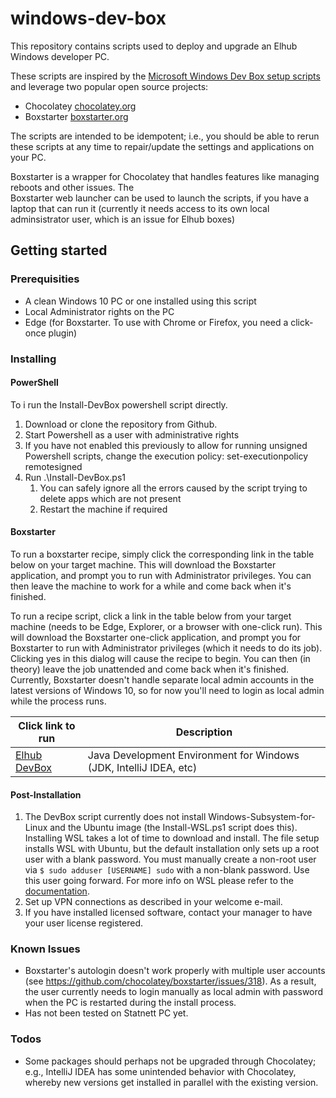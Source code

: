 # windows-dev-box

This repository contains scripts used to deploy and upgrade an Elhub Windows developer PC.

These scripts are inspired by the [Microsoft Windows Dev Box setup scripts](https://github.com/microsoft/windows-dev-box-setup-scripts) and 
leverage two popular open source projects:

* Chocolatey [chocolatey.org](http://chocolatey.org)
* Boxstarter [boxstarter.org](http://boxstarter.org)

The scripts are intended to be idempotent; i.e., you should be able to rerun these scripts at any time to
repair/update the settings and applications on your PC. 

Boxstarter is a wrapper for Chocolatey that handles features like managing reboots and other issues. The  
Boxstarter web launcher can be used to launch the scripts, if you have a laptop that can run it (currently
it needs access to its own local adminsistrator user, which is an issue for Elhub boxes)

## Getting started

### Prerequisities

* A clean Windows 10 PC or one installed using this script
* Local Administrator rights on the PC
* Edge (for Boxstarter. To use with Chrome or Firefox, you need a click-once plugin)

### Installing

#### PowerShell

To i run the Install-DevBox powershell script directly.

1. Download or clone the repository from Github.
2. Start Powershell as a user with administrative rights 
3. If you have not enabled this previously to allow for running unsigned Powershell scripts, change the execution policy:
set-executionpolicy remotesigned
4. Run .\Install-DevBox.ps1
   1. You can safely ignore all the errors caused by the script trying to delete apps which are not present
   2. Restart the machine if required 

#### Boxstarter

To run a boxstarter recipe, simply click the corresponding link in the table below on your target machine. This will download
the Boxstarter application, and prompt you to run with Administrator privileges. You can then leave the machine to
work for a while and come back when it's finished.

To run a recipe script, click a link in the table below from your target machine (needs to be Edge, Explorer, or a browser with one-click run).
This will download the Boxstarter one-click application, and prompt you for Boxstarter to run with Administrator privileges (which it needs to
do its job). Clicking yes in this dialog will cause the recipe to begin. You can then (in theory) leave the job unattended and come back when
it's finished. Currently, Boxstarter doesn't handle separate local admin accounts in the latest versions of Windows 10, so for now you'll need
to login as local admin while the process runs.

|Click link to run  |Description  |
|---------|---------|
|<a href='http://boxstarter.org/package/url?https://raw.githubusercontent.com/elhub/windows-dev-box/master/Install-Boxstarter.ps1'>Elhub DevBox</a>     | Java Development Environment for Windows (JDK, IntelliJ IDEA, etc) |

#### Post-Installation

1. The DevBox script currently does not install Windows-Subsystem-for-Linux and the Ubuntu image (the Install-WSL.ps1 script does this). Installing 
WSL takes a lot of time to download and install. The file setup installs WSL with Ubuntu, but the default installation only sets up a root user with a blank
password. You must manually create a non-root user via `$ sudo adduser [USERNAME] sudo` with a non-blank password.
Use this user going forward. For more info on WSL please refer to the [documentation](https://docs.microsoft.com/en-us/windows/wsl/about).
2. Set up VPN connections as described in your welcome e-mail.
3. If you have installed licensed software, contact your manager to have your user license registered.

### Known Issues

* Boxstarter's autologin doesn't work properly with multiple user accounts (see https://github.com/chocolatey/boxstarter/issues/318).
As a  result, the user currently needs to login manually as local admin with 
password when the PC is restarted during the install process.
* Has not been tested on Statnett PC yet.

### Todos

* Some packages should perhaps not be upgraded through Chocolatey; e.g., IntelliJ IDEA has some unintended behavior with Chocolatey, whereby new versions get installed in parallel with the existing version.
